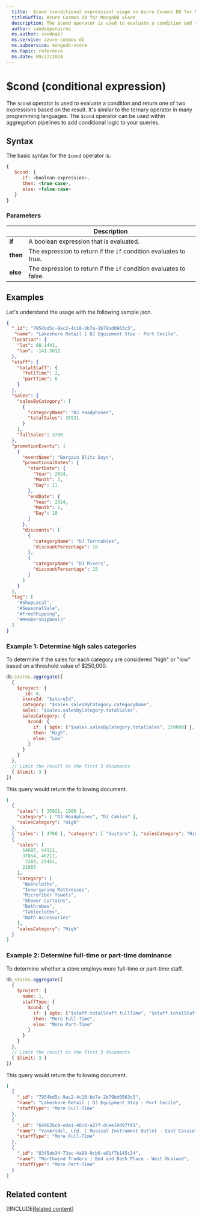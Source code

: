 ```yaml
--- 
  title:  $cond (conditional expression) usage on Azure Cosmos DB for MongoDB vCore
  titleSuffix: Azure Cosmos DB for MongoDB vCore
  description: The $cond operator is used to evaluate a condition and return one of two expressions based on the result. 
  author: sandeepsnairms
  ms.author: sandnair
  ms.service: azure-cosmos-db
  ms.subservice: mongodb-vcore
  ms.topic: reference
  ms.date: 09/27/2024
---
```


# $cond (conditional expression)

The `$cond` operator is used to evaluate a condition and return one of two expressions based on the result. It's similar to the ternary operator in many programming languages. The `$cond` operator can be used within aggregation pipelines to add conditional logic to your queries.

## Syntax

The basic syntax for the `$cond` operator is:

```javascript
{
   $cond: {
      if: <boolean-expression>,
      then: <true-case>,
      else: <false-case>
   }
}
```

### Parameters

| | Description |
| --- | --- |
| **if**| A boolean expression that is evaluated.|
| **then**| The expression to return if the `if` condition evaluates to true.|
| **else**| The expression to return if the `if` condition evaluates to false.|

## Examples

Let's understand the usage with the following sample json.

```json
{
  "_id": "7954bd5c-9ac2-4c10-bb7a-2b79bd0963c5",
   "name": "Lakeshore Retail | DJ Equipment Stop - Port Cecile",
  "location": {
    "lat": 60.1441,
    "lon": -141.5012
  },
  "staff": {
    "totalStaff": {
      "fullTime": 2,
      "partTime": 0
    }
  },
  "sales": {
    "salesByCategory": [
      {
        "categoryName": "DJ Headphones",
        "totalSales": 35921
      }
    ],
    "fullSales": 3700
  },
  "promotionEvents": [
    {
      "eventName": "Bargain Blitz Days",
      "promotionalDates": {
        "startDate": {
          "Year": 2024,
          "Month": 3,
          "Day": 11
        },
        "endDate": {
          "Year": 2024,
          "Month": 2,
          "Day": 18
        }
      },
      "discounts": [
        {
          "categoryName": "DJ Turntables",
          "discountPercentage": 18
        },
        {
          "categoryName": "DJ Mixers",
          "discountPercentage": 15
        }
      ]
    }
  ],
  "tag": [
    "#ShopLocal",
    "#SeasonalSale",
    "#FreeShipping",
    "#MembershipDeals"
  ]
}
```

### Example 1: Determine high sales categories

To determine if the sales for each category are considered "high" or "low" based on a threshold value of $250,000.

```javascript
db.stores.aggregate([
  {
    $project: {
      _id: 0,
      storeId: "$storeId",
      category: "$sales.salesByCategory.categoryName",
      sales: "$sales.salesByCategory.totalSales",
      salesCategory: {
        $cond: {
          if: { $gte: ["$sales.salesByCategory.totalSales", 250000] },
          then: "High",
          else: "Low"
        }
      }
    }
  },
  // Limit the result to the first 3 documents
  { $limit: 3 }  
])
```
This query would return the following document.

```json
[
  {
    "sales": [ 35921, 1000 ],
    "category": [ "DJ Headphones", "DJ Cables" ],
    "salesCategory": "High"
  },
  { "sales": [ 4760 ], "category": [ "Guitars" ], "salesCategory": "High" },
  {
    "sales": [
      14697, 44111,
      37854, 46211,
       7269, 25451,
      21083
    ],
    "category": [
      "Washcloths",
      "Innerspring Mattresses",
      "Microfiber Towels",
      "Shower Curtains",
      "Bathrobes",
      "Tablecloths",
      "Bath Accessories"
    ],
    "salesCategory": "High"
  }
]
```

### Example 2: Determine full-time or part-time dominance

To determine whether a store employs more full-time or part-time staff.

```javascript
db.stores.aggregate([
  {
    $project: {
      name: 1,
      staffType: {
        $cond: {
          if: { $gte: ["$staff.totalStaff.fullTime", "$staff.totalStaff.partTime"] },
          then: "More Full-Time",
          else: "More Part-Time"
        }
      }
    }
  },
  // Limit the result to the first 3 documents
  { $limit: 3 }  
])
```
This query would return the following document.

```json
[
  {
    "_id": "7954bd5c-9ac2-4c10-bb7a-2b79bd0963c5",
    "name": "Lakeshore Retail | DJ Equipment Stop - Port Cecile",
    "staffType": "More Full-Time"
  },
  {
    "_id": "649626c9-eda1-46c0-a27f-dcee19d97f41",
    "name": "VanArsdel, Ltd. | Musical Instrument Outlet - East Cassie",
    "staffType": "More Full-Time"
  },
  {
    "_id": "8345de34-73ec-4a99-9cb6-a81f7b145c34",
    "name": "Northwind Traders | Bed and Bath Place - West Oraland",
    "staffType": "More Part-Time"
  }
]
```

## Related content
[!INCLUDE[Related content](../includes/related-content.md)]